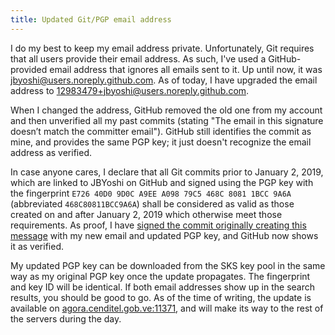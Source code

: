 ```yaml
---
title: Updated Git/PGP email address
---
```


I do my best to keep my email address private. Unfortunately, Git requires that all users provide their email address. As such, I've used a GitHub-provided email address that ignores all emails sent to it. Up until now, it was jbyoshi@users.noreply.github.com. As of today, I have upgraded the email address to 12983479+jbyoshi@users.noreply.github.com.

When I changed the address, GitHub removed the old one from my account and then unverified all my past commits (stating "The email in this signature doesn’t match the committer email"). GitHub still identifies the commit as mine, and provides the same PGP key; it just doesn't recognize the email address as verified.

In case anyone cares, I declare that all Git commits prior to January 2, 2019, which are linked to JBYoshi on GitHub and signed using the PGP key with the fingerprint `E726 40D0 9D0C A9EE A098 79C5 468C 8081 1BCC 9A6A` (abbreviated `468C80811BCC9A6A`) shall be considered as valid as those created on and after January 2, 2019 which otherwise meet those requirements. As proof, I have [signed the commit originally creating this message](https://github.com/JBYoshi/jbyoshi.github.io/commit/0137f390f3778e635ac5c592140775eb6c745074) with my new email and updated PGP key, and GitHub now shows it as verified.

My updated PGP key can be downloaded from the SKS key pool in the same way as my original PGP key once the update propagates. The fingerprint and key ID will be identical. If both email addresses show up in the search results, you should be good to go. As of the time of writing, the update is available on [agora.cenditel.gob.ve:11371](http://agora.cenditel.gob.ve:11371/pks/lookup?search=0x1BCC9A6A&op=vindex), and will make its way to the rest of the servers during the day.